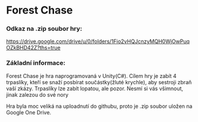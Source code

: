 # Forest Chase

### Odkaz na .zip soubor hry:
https://drive.google.com/drive/u/0/folders/1Fio2vHQJcnzyMQH0WjOwPuqOZkBHD42Z?ths=true

### Základní informace:
Forest Chase je hra naprogramovaná v Unity(C#). Cílem hry je zabít 4 trpaslíky, kteří se snaží posbírat součástky(žluté krychle), aby sestroji zbraň vaší zkázy. Trpaslíky lze zabít lopatou, ale pozor. Nesmí si vás všimnout, jinak zalezou do své nory


Hra byla moc veliká na uploadnutí do githubu, proto je .zip soubor uložen na Google One Drive. 
